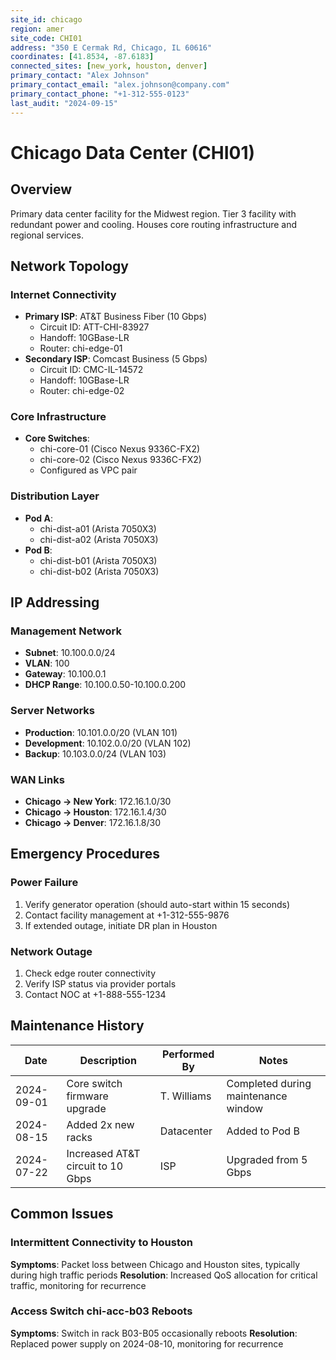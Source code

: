 ```yaml
---
site_id: chicago
region: amer
site_code: CHI01
address: "350 E Cermak Rd, Chicago, IL 60616"
coordinates: [41.8534, -87.6183]
connected_sites: [new_york, houston, denver]
primary_contact: "Alex Johnson"
primary_contact_email: "alex.johnson@company.com"
primary_contact_phone: "+1-312-555-0123"
last_audit: "2024-09-15"
---
```


# Chicago Data Center (CHI01)

## Overview
Primary data center facility for the Midwest region. Tier 3 facility with redundant power and cooling. Houses core routing infrastructure and regional services.

## Network Topology

### Internet Connectivity
- **Primary ISP**: AT&T Business Fiber (10 Gbps)
  - Circuit ID: ATT-CHI-83927
  - Handoff: 10GBase-LR
  - Router: chi-edge-01
- **Secondary ISP**: Comcast Business (5 Gbps)
  - Circuit ID: CMC-IL-14572
  - Handoff: 10GBase-LR
  - Router: chi-edge-02

### Core Infrastructure
- **Core Switches**: 
  - chi-core-01 (Cisco Nexus 9336C-FX2)
  - chi-core-02 (Cisco Nexus 9336C-FX2)
  - Configured as VPC pair

### Distribution Layer
- **Pod A**:
  - chi-dist-a01 (Arista 7050X3)
  - chi-dist-a02 (Arista 7050X3)
- **Pod B**:
  - chi-dist-b01 (Arista 7050X3)
  - chi-dist-b02 (Arista 7050X3)

## IP Addressing

### Management Network
- **Subnet**: 10.100.0.0/24
- **VLAN**: 100
- **Gateway**: 10.100.0.1
- **DHCP Range**: 10.100.0.50-10.100.0.200

### Server Networks
- **Production**: 10.101.0.0/20 (VLAN 101)
- **Development**: 10.102.0.0/20 (VLAN 102)
- **Backup**: 10.103.0.0/24 (VLAN 103)

### WAN Links
- **Chicago → New York**: 172.16.1.0/30
- **Chicago → Houston**: 172.16.1.4/30
- **Chicago → Denver**: 172.16.1.8/30

## Emergency Procedures

### Power Failure
1. Verify generator operation (should auto-start within 15 seconds)
2. Contact facility management at +1-312-555-9876
3. If extended outage, initiate DR plan in Houston

### Network Outage
1. Check edge router connectivity
2. Verify ISP status via provider portals
3. Contact NOC at +1-888-555-1234

## Maintenance History

| Date       | Description                       | Performed By | Notes                               |
|------------|-----------------------------------|--------------|-------------------------------------|
| 2024-09-01 | Core switch firmware upgrade      | T. Williams  | Completed during maintenance window |
| 2024-08-15 | Added 2x new racks                | Datacenter   | Added to Pod B                      |
| 2024-07-22 | Increased AT&T circuit to 10 Gbps | ISP          | Upgraded from 5 Gbps                |

## Common Issues

### Intermittent Connectivity to Houston
**Symptoms**: Packet loss between Chicago and Houston sites, typically during high traffic periods
**Resolution**: Increased QoS allocation for critical traffic, monitoring for recurrence

### Access Switch chi-acc-b03 Reboots
**Symptoms**: Switch in rack B03-B05 occasionally reboots
**Resolution**: Replaced power supply on 2024-08-10, monitoring for recurrence